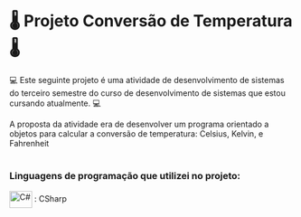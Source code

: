 # 🌡 Projeto Conversão de Temperatura 🌡

💻 Este seguinte projeto é uma atividade de desenvolvimento de sistemas do terceiro semestre do curso de desenvolvimento de sistemas que estou cursando atualmente. 💻

A proposta da atividade era de desenvolver um programa orientado a objetos para calcular a conversão de temperatura: Celsius, Kelvin, e Fahrenheit

#

### Linguagens de programação que utilizei no projeto: 

<img  align="center" alt="C#" height="30" width="40" src="https://cdn.jsdelivr.net/gh/devicons/devicon/icons/csharp/csharp-original.svg" /> :  CSharp



